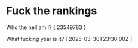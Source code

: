 # Fuck the rankings

Who the hell am I?
{ 23549783 }

What fucking year is it?
[ 2025-03-30T23:30:00Z ]

